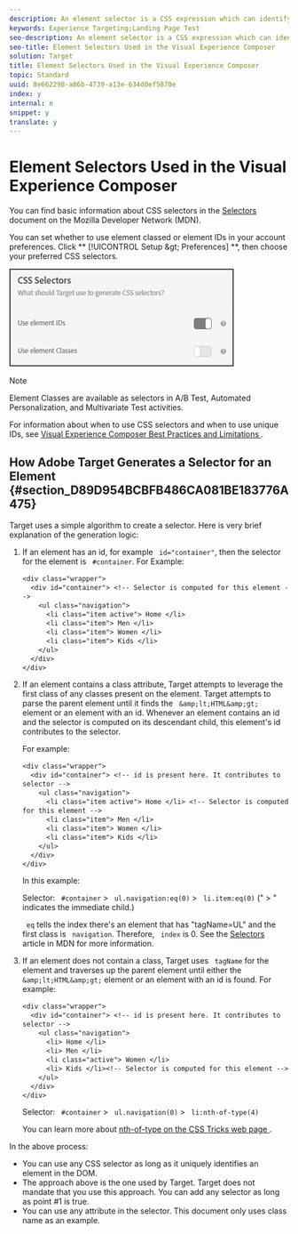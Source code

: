 ```yaml
---
description: An element selector is a CSS expression which can identify one or more elements.
keywords: Experience Targeting;Landing Page Test
seo-description: An element selector is a CSS expression which can identify one or more elements.
seo-title: Element Selectors Used in the Visual Experience Composer
solution: Target
title: Element Selectors Used in the Visual Experience Composer
topic: Standard
uuid: 8e662298-a86b-4739-a13e-634d0ef5870e
index: y
internal: n
snippet: y
translate: y
---
```


# Element Selectors Used in the Visual Experience Composer

You can find basic information about CSS selectors in the [ Selectors ](https://developer.mozilla.org/en-US/docs/Web/Guide/CSS/Getting_started/Selectors) document on the Mozilla Developer Network (MDN). 

You can set whether to use element classed or element IDs in your account preferences. Click ** [!UICONTROL  Setup &amp;gt; Preferences] **, then choose your preferred CSS selectors. 

![](../assets/css_selectors.png) 


>[!NOTE]
>
>Element Classes are available as selectors in A/B Test, Automated Personalization, and Multivariate Test activities.



For information about when to use CSS selectors and when to use unique IDs, see [ Visual Experience Composer Best Practices and Limitations ](c_experience_composer_best_practices.md#concept_E284B3F704C04406B174D9050A2528A6). 

## How Adobe Target Generates a Selector for an Element {#section_D89D954BCBFB486CA081BE183776A475}

Target uses a simple algorithm to create a selector. Here is very brief explanation of the generation logic: 


1. If an element has an id, for example ` id="container"`, then the selector for the element is ` #container`. For Example: 


   ```
   <div class="wrapper"> 
     <div id="container"> <!-- Selector is computed for this element --> 
       <ul class="navigation"> 
         <li class="item active"> Home </li> 
         <li class="item"> Men </li> 
         <li class="item"> Women </li> 
         <li class="item"> Kids </li> 
       </ul> 
     </div> 
   </div> 
   
   ```


1. If an element contains a class attribute, Target attempts to leverage the first class of any classes present on the element. Target attempts to parse the parent element until it finds the ` &amp;lt;HTML&amp;gt;` element or an element with an id. Whenever an element contains an id and the selector is computed on its descendant child, this element's id contributes to the selector. 

   For example: 


   ```
   <div class="wrapper"> 
     <div id="container"> <!-- id is present here. It contributes to selector --> 
       <ul class="navigation"> 
         <li class="item active"> Home </li> <!-- Selector is computed for this element --> 
         <li class="item"> Men </li> 
         <li class="item"> Women </li> 
         <li class="item"> Kids </li> 
       </ul> 
     </div> 
   </div>
   ```


   In this example: 

   Selector: ` #container` > ` ul.navigation:eq(0)` > ` li.item:eq(0)` (" &gt; " indicates the immediate child.) 

   ` eq` tells the index there's an element that has "tagName=UL" and the first class is ` navigation`. Therefore, ` index` is 0. See the [ Selectors ](https://developer.mozilla.org/en-US/docs/Web/Guide/CSS/Getting_started/Selectors) article in MDN for more information. 

1. If an element does not contain a class, Target uses ` tagName` for the element and traverses up the parent element until either the ` &amp;lt;HTML&amp;gt;` element or an element with an id is found. For example: 


   ```
   <div class="wrapper"> 
     <div id="container"> <!-- id is present here. It contributes to selector --> 
       <ul class="navigation"> 
         <li> Home </li> 
         <li> Men </li> 
         <li class="active"> Women </li> 
         <li> Kids </li><!-- Selector is computed for this element --> 
       </ul> 
     </div> 
   </div>
   ```


   Selector: ` #container` > ` ul.navigation(0)` > ` li:nth-of-type(4)` 

   You can learn more about [ nth-of-type on the CSS Tricks web page ](https://css-tricks.com/almanac/selectors/n/nth-of-type/). 



In the above process: 


* You can use any CSS selector as long as it uniquely identifies an element in the DOM.
* The approach above is the one used by Target. Target does not mandate that you use this approach. You can add any selector as long as point #1 is true.
* You can use any attribute in the selector. This document only uses class name as an example.

